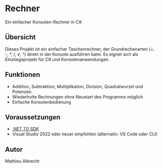 # Rechner

Ein einfacher Konsolen-Rechner in C#.

## Übersicht

Dieses Projekt ist ein einfacher Taschenrechner, der Grundrechenarten (+, -, *, /, √, ^) direkt in der Konsole ausführen kann. Es eignet sich als Einstiegsprojekt für C# und Konsolenanwendungen.

## Funktionen

- Addition, Subtraktion, Multiplikation, Division, Quadratwurzel und Potenzen.
- Wiederholte Rechnungen ohne Neustart des Programms möglich
- Einfache Konsolenbedienung


## Voraussetzungen

- [.NET 7.0 SDK](https://dotnet.microsoft.com/download/dotnet/7.0)
- Visual Studio 2022 oder neuer empfohlen (alternativ: VS Code oder CLI)


## Autor

Mathieu Albrecht
